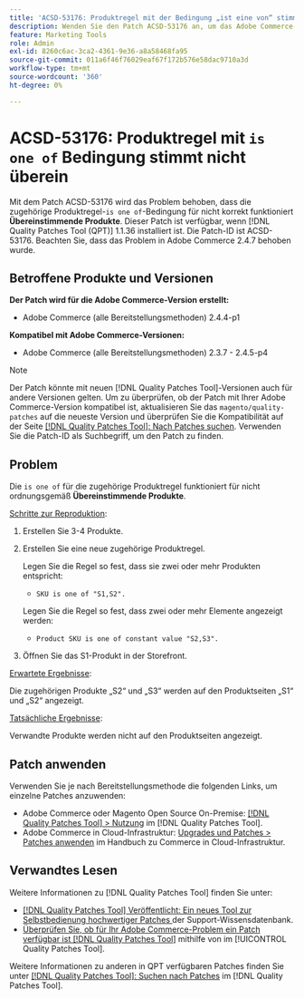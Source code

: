 ```yaml
---
title: 'ACSD-53176: Produktregel mit der Bedingung „ist eine von“ stimmt nicht überein'
description: Wenden Sie den Patch ACSD-53176 an, um das Adobe Commerce-Problem zu beheben, bei dem die zugehörige Produktregel „is one of“-Bedingung für „Übereinstimmende Produkte“ nicht korrekt funktioniert.
feature: Marketing Tools
role: Admin
exl-id: 8260c6ac-3ca2-4361-9e36-a8a58468fa95
source-git-commit: 011a6f46f76029eaf67f172b576e58dac9710a3d
workflow-type: tm+mt
source-wordcount: '360'
ht-degree: 0%

---
```


# ACSD-53176: Produktregel mit `is one of` Bedingung stimmt nicht überein

Mit dem Patch ACSD-53176 wird das Problem behoben, dass die zugehörige Produktregel-`is one of`-Bedingung für nicht korrekt funktioniert **Übereinstimmende Produkte**. Dieser Patch ist verfügbar, wenn [!DNL Quality Patches Tool (QPT)] 1.1.36 installiert ist. Die Patch-ID ist ACSD-53176. Beachten Sie, dass das Problem in Adobe Commerce 2.4.7 behoben wurde.

## Betroffene Produkte und Versionen

**Der Patch wird für die Adobe Commerce-Version erstellt:**

* Adobe Commerce (alle Bereitstellungsmethoden) 2.4.4-p1

**Kompatibel mit Adobe Commerce-Versionen:**

* Adobe Commerce (alle Bereitstellungsmethoden) 2.3.7 - 2.4.5-p4

>[!NOTE]
>
>Der Patch könnte mit neuen [!DNL Quality Patches Tool]-Versionen auch für andere Versionen gelten. Um zu überprüfen, ob der Patch mit Ihrer Adobe Commerce-Version kompatibel ist, aktualisieren Sie das `magento/quality-patches` auf die neueste Version und überprüfen Sie die Kompatibilität auf der Seite [[!DNL Quality Patches Tool]: Nach Patches suchen](https://experienceleague.adobe.com/tools/commerce-quality-patches/index.html). Verwenden Sie die Patch-ID als Suchbegriff, um den Patch zu finden.

## Problem

Die `is one of` für die zugehörige Produktregel funktioniert für nicht ordnungsgemäß **Übereinstimmende Produkte**.

<u>Schritte zur Reproduktion</u>:

1. Erstellen Sie 3-4 Produkte.
1. Erstellen Sie eine neue zugehörige Produktregel.

   Legen Sie die Regel so fest, dass sie zwei oder mehr Produkten entspricht:
   * `SKU is one of "S1,S2".`

   Legen Sie die Regel so fest, dass zwei oder mehr Elemente angezeigt werden:
   * `Product SKU is one of constant value "S2,S3".`

1. Öffnen Sie das S1-Produkt in der Storefront.

<u>Erwartete Ergebnisse</u>:

Die zugehörigen Produkte „S2“ und „S3“ werden auf den Produktseiten „S1“ und „S2“ angezeigt.

<u>Tatsächliche Ergebnisse</u>:

Verwandte Produkte werden nicht auf den Produktseiten angezeigt.

## Patch anwenden

Verwenden Sie je nach Bereitstellungsmethode die folgenden Links, um einzelne Patches anzuwenden:

* Adobe Commerce oder Magento Open Source On-Premise: [[!DNL Quality Patches Tool] > Nutzung](/help/tools/quality-patches-tool/usage.md) im [!DNL Quality Patches Tool].
* Adobe Commerce in Cloud-Infrastruktur: [Upgrades und Patches > Patches anwenden](https://experienceleague.adobe.com/docs/commerce-cloud-service/user-guide/develop/upgrade/apply-patches.html) im Handbuch zu Commerce in Cloud-Infrastruktur.

## Verwandtes Lesen

Weitere Informationen zu [!DNL Quality Patches Tool] finden Sie unter:

* [[!DNL Quality Patches Tool] Veröffentlicht: Ein neues Tool zur Selbstbedienung hochwertiger Patches ](https://experienceleague.adobe.com/en/docs/commerce-operations/tools/quality-patches-tool/quality-patches-tool-to-self-serve-quality-patches) der Support-Wissensdatenbank.
* [Überprüfen Sie, ob für Ihr Adobe Commerce-Problem ein Patch verfügbar ist [!DNL Quality Patches Tool]](/help/tools/quality-patches-tool/patches-available-in-qpt/check-patch-for-magento-issue-with-magento-quality-patches.md) mithilfe von im [!UICONTROL Quality Patches Tool].


Weitere Informationen zu anderen in QPT verfügbaren Patches finden Sie unter [[!DNL Quality Patches Tool]: Suchen nach Patches](https://experienceleague.adobe.com/tools/commerce-quality-patches/index.html) im [!DNL Quality Patches Tool].
